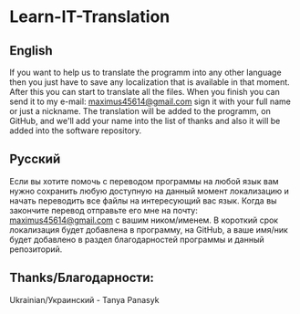 Learn-IT-Translation
====================
English
--------------

If you want to help us to translate the programm into any other language then you just have to save any localization that is available in that moment. After this you can start to translate all the files. When you finish you can send it to my e-mail: maximus45614@gmail.com sign it with your full name or just a nickname. The translation will be added to the programm, on GitHub, and we'll add your name into the list of thanks and also it will be added into the software repository.

Русский
--------------

Если вы хотите помочь с переводом программы на любой язык вам нужно сохранить любую доступную на данный момент локализацию и начать переводить все файлы на интересующий вас язык. Когда вы закончите перевод отправьте его мне на почту: maximus45614@gmail.com с вашим ником/именем. В короткий срок локализация будет добавлена в программу, на GitHub, а ваше имя/ник будет добавлено в раздел благодарностей программы и данный репозиторий.

Thanks/Благодарности:
--------------
Ukrainian/Украинский - Tanya Panasyk